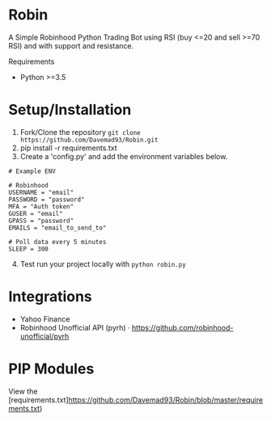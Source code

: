 # Robin

A Simple Robinhood Python Trading Bot using RSI (buy <=20 and sell >=70 RSI) and with support and resistance.

Requirements

- Python >=3.5

# Setup/Installation

1. Fork/Clone the repository `git clone https://github.com/Davemad93/Robin.git`
2. pip install -r requirements.txt
3. Create a 'config.py' and add the environment variables below. 

```
# Example ENV

# Robinhood
USERNAME = "email"
PASSWORD = "password"
MFA = "Auth token"
GUSER = "email"
GPASS = "password"
EMAILS = "email_to_send_to"

# Poll data every 5 minutes
SLEEP = 300
```
4. Test run your project locally with `python robin.py`

# Integrations
- Yahoo Finance
- Robinhood Unofficial API (pyrh)
  · https://github.com/robinhood-unofficial/pyrh

# PIP Modules
View the [requirements.txt]https://github.com/Davemad93/Robin/blob/master/requirements.txt)